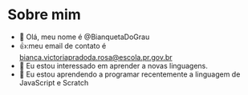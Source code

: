 # Sobre mim
- 👋 Olá, meu nome é @BianquetaDoGrau
- 👍:meu email de contato é bianca.victoriapradoda.rosa@escola.pr.gov.br
- 👀 Eu estou interessado em aprender a novas linguagens.
- 🌱 Eu estou aprendendo a programar recentemente a linguagem de JavaScript e Scratch

